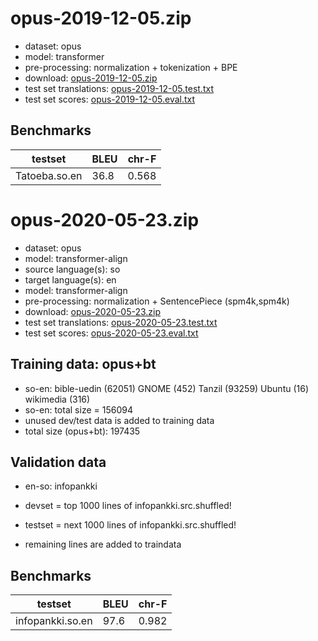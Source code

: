 # opus-2019-12-05.zip

* dataset: opus
* model: transformer
* pre-processing: normalization + tokenization + BPE
* download: [opus-2019-12-05.zip](https://object.pouta.csc.fi/OPUS-MT-models/so-en/opus-2019-12-05.zip)
* test set translations: [opus-2019-12-05.test.txt](https://object.pouta.csc.fi/OPUS-MT-models/so-en/opus-2019-12-05.test.txt)
* test set scores: [opus-2019-12-05.eval.txt](https://object.pouta.csc.fi/OPUS-MT-models/so-en/opus-2019-12-05.eval.txt)

## Benchmarks

| testset               | BLEU  | chr-F |
|-----------------------|-------|-------|
| Tatoeba.so.en 	| 36.8 	| 0.568 |

# opus-2020-05-23.zip

* dataset: opus
* model: transformer-align
* source language(s): so
* target language(s): en
* model: transformer-align
* pre-processing: normalization + SentencePiece (spm4k,spm4k)
* download: [opus-2020-05-23.zip](https://object.pouta.csc.fi/OPUS-MT-models/so-en/opus-2020-05-23.zip)
* test set translations: [opus-2020-05-23.test.txt](https://object.pouta.csc.fi/OPUS-MT-models/so-en/opus-2020-05-23.test.txt)
* test set scores: [opus-2020-05-23.eval.txt](https://object.pouta.csc.fi/OPUS-MT-models/so-en/opus-2020-05-23.eval.txt)

## Training data:  opus+bt

* so-en: bible-uedin (62051) GNOME (452) Tanzil (93259) Ubuntu (16) wikimedia (316) 
* so-en: total size = 156094
* unused dev/test data is added to training data
* total size (opus+bt): 197435


## Validation data

* en-so: infopankki

* devset = top 1000  lines of infopankki.src.shuffled!
* testset = next 1000  lines of infopankki.src.shuffled!
* remaining lines are added to traindata

## Benchmarks

| testset               | BLEU  | chr-F |
|-----------------------|-------|-------|
| infopankki.so.en 	| 97.6 	| 0.982 |

